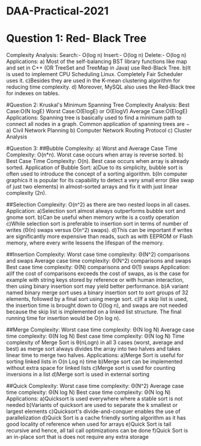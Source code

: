 # DAA-Practical-2021

# Question 1: Red- Black Tree
  Complexity Analysis:
  Search:- O(log n)
  Insert:-	O(log n)
  Delete:-	O(log n)
  Applications:
 a) Most of the self-balancing BST library functions like map and set in C++ (OR TreeSet and TreeMap in Java) use Red-Black Tree.
 b)It is used to implement CPU Scheduling Linux. Completely Fair Scheduler uses it.
 c)Besides they are used in the K-mean clustering algorithm for reducing time complexity.
 d) Moreover, MySQL also uses the Red-Black tree for indexes on tables.


#Question 2: Kruskal's Minimum Spanning Tree
  Complexity Analysis:
  Best Case:O(N logE) 
  Worst Case:O(ElogE) or O(ElogV)
  Average Case:O(ElogE)
  Applications:
  Spanning tree is basically used to find a minimum path to connect all nodes in a graph. Common application of spanning trees are −
  a) Civil Network Planning
  b) Computer Network Routing Protocol
  c) Cluster Analysis
 
 
 #Question 3: 
 ##Bubble
  Complexity:
 a) Worst and Average Case Time Complexity: O(n*n). Worst case occurs when array is reverse sorted.
 b) Best Case Time Complexity: O(n). Best case occurs when array is already sorted.
 Application of Bubble Sort:
 a)Due to its simplicity, bubble sort is often used to introduce the concept of a sorting algorithm.
 b)In computer graphics it is popular for its capability to detect a very small error (like swap of just two elements) in almost-sorted arrays and fix it with just linear complexity (2n). 
 
 ##Selection
 Complexity:
 O(n^2) as there are two nested loops in all cases.
 Application:
 a)Selection sort almost always outperforms bubble sort and gnome sort.
 b)Can be useful when memory write is a costly operation
 c)While selection sort is preferable to insertion sort in terms of number of writes (Θ(n) swaps versus Ο(n^2) swaps).
 d)This can be important if writes are significantly more expensive than reads, such as with EEPROM or Flash memory, where every write lessens the lifespan of the memory.
 
 ##Insertion
 Complexity:
 Worst case time complexity: Θ(N^2) comparisons and swaps
 Average case time complexity: Θ(N^2) comparisons and swaps
 Best case time complexity: Θ(N) comparisons and Θ(1) swaps
 Application:
 a)If the cost of comparisons exceeds the cost of swaps, as is the case for example with string keys stored by reference or with human interaction, then using binary insertion sort may yield better performance.
 b)A variant named binary merge sort uses a binary insertion sort to sort groups of 32 elements, followed by a final sort using merge sort.
 c)If a skip list is used, the insertion time is brought down to O(log n), and swaps are not needed because the skip list is implemented on a linked list structure. The final running time for insertion would be O(n log n).
 
 ##Merge
 Complexity:
 Worst case time complexity: Θ(N log N)
 Average case time complexity: Θ(N log N)
 Best case time complexity: Θ(N log N)
   Time complexity of Merge Sort is  θ(nLogn) in all 3 cases (worst, average and best) as merge sort always divides the array into two halves and takes linear time to merge two halves.
  Applications:
  a)Merge Sort is useful for sorting linked lists in O(n Log n) time
  b)Merge sort can be implemented without extra space for linked lists
  c)Merge sort is used for counting inversions in a list
  d)Merge sort is used in external sorting
  
  ##Quick 
  Complexity:
  Worst case time complexity: Θ(N^2)
  Average case time complexity: Θ(N log N)
  Best case time complexity: Θ(N log N)
  Applications:
  a)Quicksort is used everywhere where a stable sort is not needed
  b)Variants of quicksort are used to separate the k smallest or largest elements
  c)Quicksort's divide-and-conquer enables the use of parallelization
  d)Quick Sort is a cache friendly sorting algorithm as it has good locality of reference when used for arrays
  e)Quick Sort is tail recursive and hence, all tail call optimizations can be done
  f)Quick Sort is an in-place sort that is does not require any extra storage

